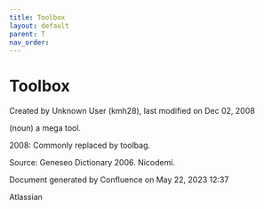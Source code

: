 ```yaml
---
title: Toolbox
layout: default
parent: T
nav_order:
---
```


# Toolbox

Created by  Unknown User (kmh28), last modified on Dec 02, 2008

(noun) a mega tool.

2008: Commonly replaced by toolbag.

Source: Geneseo Dictionary 2006. Nicodemi.

Document generated by Confluence on May 22, 2023 12:37

Atlassian

